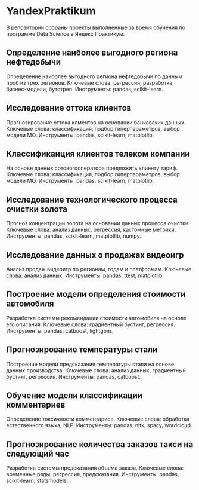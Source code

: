 # YandexPraktikum

В репозитории собраны проекты выполненные за время обучения по программе Data Science в Яндекс Практикум.

## Определение наиболее выгодного региона нефтедобычи
Определение наиболее выгодного региона нефтедобычи по данным проб из трех регионов. Ключевые слова:  регрессия, разработка бизнес-модели, бутстреп. Инструменты: pandas, scikit-learn.

## Исследование оттока клиентов
Прогнозирование оттока клментов на основании банковских данных. Ключевые слова:  классификация, подбор гиперпараметров, выбор модели МО. Инструменты: pandas, scikit-learn, matplotlib.

## Классификаиция клиентов телеком компании
На основе данных сотовогооператора предложить клиенту тариф. Ключевые слова:  классификация, подбор гиперпараметров, выбор модели МО. Инструменты: pandas, scikit-learn, matplotlib.

## Исследование технологического процесса очистки золота
Прогноз концентрации золота на основании данных процесса очистки. Ключевые слова:  анализ данных, регрессия, кастомные метрики. Инструменты: pandas, scikit-learn, matplotlib, numpy.

## Исследование данных о продажах видеоигр
Анализ продаж видеоигр по регионам, годам и платформам. Ключевые слова:  анализ данных. Инструменты: pandas, ttest, matplotlib.

## Построение модели определения стоимости автомобиля
Разработка системы рекомендации стоимости автомобиля на основе его описания. Ключевые слова:  градиентный бустинг, регрессия. Инструменты: pandas, catboost, lightgbm.

## Прогнозирование температуры стали
Построение модели предсказания температуры стали на основе данных производства.  Ключевые слова:  анализ данных, градиентный бустинг, регрессия. Инструменты: pandas, catboost.

## Обучение модели классификации комментариев
Определение токсичности комментариев. Ключевые слова:  обработка естественного языка, NLP. Инструменты: pandas, nltk, spacy, wordcloud.

## Прогнозирование количества заказов такси на следующий час
Разработка системы предсказания объема заказа. Ключевые слова:  временные ряды, регрессия, предсказания. Инструменты: pandas, scikit-learn, statsmodels.

